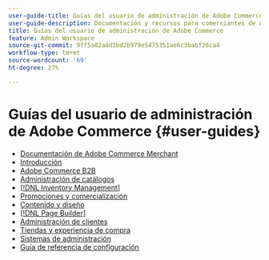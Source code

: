 ```yaml
---
user-guide-title: Guías del usuario de administración de Adobe Commerce
user-guide-description: Documentación y recursos para comerciantes de Adobe Commerce y Magento Open Source que trabajan en el administrador.
title: Guías del usuario de administración de Adobe Commerce
feature: Admin Workspace
source-git-commit: 9ff5a82a4d3bd2b979e5475351ae6c3babf26ca4
workflow-type: tm+mt
source-wordcount: '69'
ht-degree: 27%

---
```


# Guías del usuario de administración de Adobe Commerce {#user-guides}

- [Documentación de Adobe Commerce Merchant](home.md)
- [Introducción](https://experienceleague.adobe.com/docs/commerce-admin/start/guide-overview.html?lang=es)
- [Adobe Commerce B2B](https://experienceleague.adobe.com/docs/commerce-admin/b2b/guide-overview.html?lang=es)
- [Administración de catálogos](https://experienceleague.adobe.com/docs/commerce-admin/catalog/guide-overview.html?lang=es)
- [[!DNL Inventory Management]](https://experienceleague.adobe.com/docs/commerce-admin/inventory/guide-overview.html?lang=es)
- [Promociones y comercialización](https://experienceleague.adobe.com/docs/commerce-admin/marketing/guide-overview.html?lang=es)
- [Contenido y diseño](https://experienceleague.adobe.com/docs/commerce-admin/content-design/guide-overview.html?lang=es)
- [[!DNL Page Builder]](https://experienceleague.adobe.com/docs/commerce-admin/page-builder/guide-overview.html?lang=es)
- [Administración de clientes](https://experienceleague.adobe.com/docs/commerce-admin/customers/guide-overview.html?lang=es)
- [Tiendas y experiencia de compra](https://experienceleague.adobe.com/docs/commerce-admin/stores-sales/guide-overview.html?lang=es)
- [Sistemas de administración](https://experienceleague.adobe.com/docs/commerce-admin/systems/guide-overview.html?lang=es)
- [Guía de referencia de configuración](https://experienceleague.adobe.com/docs/commerce-admin/config/guide-overview.html?lang=es)
